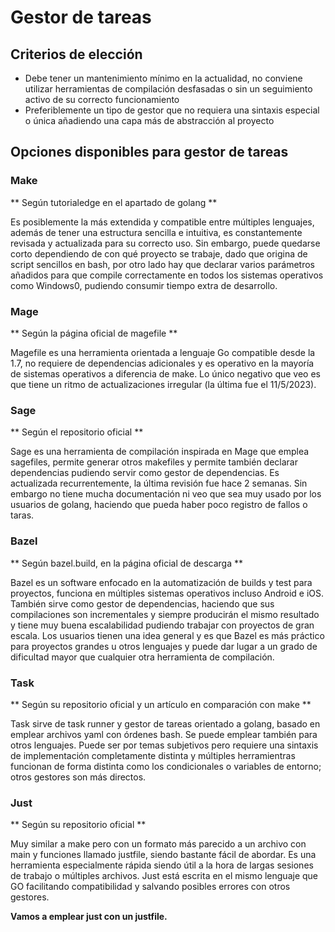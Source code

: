 # Gestor de tareas

## Criterios de elección
- Debe tener un mantenimiento mínimo en la actualidad, no conviene utilizar herramientas de compilación desfasadas o 
sin un seguimiento activo de su correcto funcionamiento
- Preferiblemente un tipo de gestor que no requiera una sintaxis especial o única añadiendo una capa más de abstracción al proyecto
## Opciones disponibles para gestor de tareas

### Make
** Según tutorialedge en el apartado de golang **

Es posiblemente la más extendida y compatible entre múltiples lenguajes, además de tener una estructura sencilla e intuitiva, 
es constantemente revisada y actualizada para su correcto uso. 
Sin embargo, puede quedarse corto dependiendo de con qué proyecto se trabaje, dado que origina de script sencillos en bash, 
por otro lado hay que declarar varios parámetros añadidos para que compile correctamente en todos los sistemas operativos como Windows0,
 pudiendo consumir tiempo extra de desarrollo.

### Mage
** Según la página oficial de magefile **

Magefile es una herramienta orientada a lenguaje Go compatible desde la 1.7, no requiere de dependencias adicionales y es operativo en la mayoría de sistemas operativos a diferencia de make.
Lo único negativo que veo es que tiene un ritmo de actualizaciones irregular (la última fue el 11/5/2023).

### Sage
** Según el repositorio oficial **

Sage es una herramienta de compilación inspirada en Mage que emplea sagefiles, permite generar otros makefiles y permite también 
declarar dependencias pudiendo servir como gestor de dependencias. Es actualizada recurrentemente, la última revisión fue hace 2 semanas.
Sin embargo no tiene mucha documentación ni veo que sea muy usado por los usuarios de golang, haciendo que pueda haber poco registro de fallos o taras.

### Bazel
** Según bazel.build, en la página oficial de descarga **

Bazel es un software enfocado en la automatización de builds y test para proyectos, funciona en múltiples sistemas operativos incluso Android e iOS.
También sirve como gestor de dependencias, haciendo que sus compilaciones son incrementales y siempre producirán el mismo resultado y
tiene muy buena escalabilidad pudiendo trabajar con proyectos de gran escala.
Los usuarios tienen una idea general y es que Bazel es más práctico para proyectos grandes u otros lenguajes y puede dar lugar 
a un grado de dificultad mayor que cualquier otra herramienta de compilación.

### Task
** Según su repositorio oficial y un artículo en comparación con make **

Task sirve de task runner y gestor de tareas orientado a golang, basado en emplear archivos yaml con órdenes bash. Se puede emplear también
para otros lenguajes. Puede ser por temas subjetivos pero requiere una sintaxis de implementación completamente distinta y 
múltiples herramientras funcionan de forma distinta como los condicionales o variables de entorno; otros gestores son más directos.

### Just
** Según su repositorio oficial **

Muy similar a make pero con un formato más parecido a un archivo con main y funciones llamado justfile, 
siendo bastante fácil de abordar. Es una herramienta especialmente rápida siendo útil a la hora de largas sesiones de trabajo o múltiples archivos. Just está escrita en el mismo lenguaje que GO facilitando compatibilidad y salvando posibles errores con otros gestores.

**Vamos a emplear just con un justfile.**

